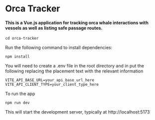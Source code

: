
# Orca Tracker

#### This is a Vue.js application for tracking orca whale interactions with vessels as well as listing safe passage routes.


```
cd orca-tracker 
```

Run the following command to install dependencies:

```  
npm install 
```

You will need to create a .env file in the root directory and in put the following replacing the placement text with the relevant information 

```
VITE_API_BASE_URL=your_api_base_url_here
VITE_API_CLIENT_TYPE=your_client_type_here

```

To run the app 

```
npm run dev 

```

This will start the development server, typically at http://localhost:5173